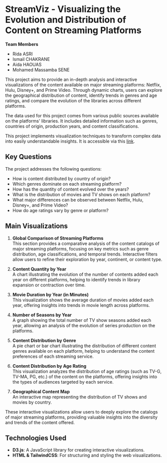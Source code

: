 # StreamViz - Visualizing the Evolution and Distribution of Content on Streaming Platforms

**Team Members**  
- Rida ASRI  
- Ismail CHAKRANE  
- Aida HAOUAS  
- Mohamed Massamba SENE  

This project aims to provide an in-depth analysis and interactive visualizations of the content available on major streaming platforms: Netflix, Hulu, Disney+, and Prime Video. Through dynamic charts, users can explore the geographical distribution of content, identify trends in genres and age ratings, and compare the evolution of the libraries across different platforms.

The data used for this project comes from various public sources available on the platforms' libraries. It includes detailed information such as genres, countries of origin, production years, and content classifications.  

This project implements visualization techniques to transform complex data into easily understandable insights. It is accessible via this [link](https://ismailchakrane.github.io/StreamViz/).

## Key Questions  

The project addresses the following questions:  
- How is content distributed by country of origin?  
- Which genres dominate on each streaming platform?  
- How has the quantity of content evolved over the years?  
- What is the distribution of movies and TV shows on each platform?  
- What major differences can be observed between Netflix, Hulu, Disney+, and Prime Video?  
- How do age ratings vary by genre or platform?  

## Main Visualizations  

1. **Global Comparison of Streaming Platforms**  
   This section provides a comparative analysis of the content catalogs of major streaming platforms, focusing on key metrics such as genre distribution, age classifications, and temporal trends. Interactive filters allow users to refine their exploration by year, continent, or content type.  

2. **Content Quantity by Year**  
   A chart illustrating the evolution of the number of contents added each year on different platforms, helping to identify trends in library expansion or contraction over time.  

3. **Movie Duration by Year (in Minutes)**  
   This visualization shows the average duration of movies added each year, offering insights into trends in movie length across platforms.  

4. **Number of Seasons by Year**  
   A graph showing the total number of TV show seasons added each year, allowing an analysis of the evolution of series production on the platforms.  

5. **Content Distribution by Genre**  
   A pie chart or bar chart illustrating the distribution of different content genres available on each platform, helping to understand the content preferences of each streaming service.  

6. **Content Distribution by Age Rating**  
   This visualization analyzes the distribution of age ratings (such as TV-G, TV-MA, PG, etc.) of the content on the platforms, offering insights into the types of audiences targeted by each service.  

7. **Geographical Content Map**  
   An interactive map representing the distribution of TV shows and movies by country.  

These interactive visualizations allow users to deeply explore the catalogs of major streaming platforms, providing valuable insights into the diversity and trends of the content offered.  

## Technologies Used  

- **D3.js**: A JavaScript library for creating interactive visualizations.  
- **HTML & TailwindCSS**: For structuring and styling the web visualizations.  